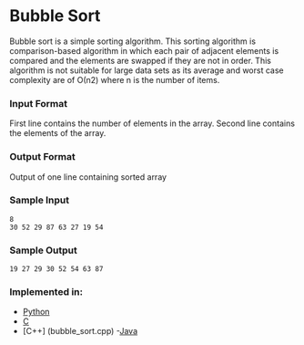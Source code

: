 # Bubble Sort
Bubble sort is a simple sorting algorithm.
This sorting algorithm is comparison-based algorithm in which each pair of adjacent elements is compared and the elements are swapped
if they are not in order.
This algorithm is not suitable for large data sets as its average and worst case complexity are of Ο(n2) where n is the number of items.

### Input Format
First line contains the number of elements in the array.
Second line contains the elements of the array.

### Output Format
Output of one line containing sorted array


### Sample Input
```
8
30 52 29 87 63 27 19 54
```

### Sample Output
```
19 27 29 30 52 54 63 87
```
### Implemented in:
- [Python](Bubble_Sort.py)
- [C](Bubble_Sort.c)
- [C++] (bubble_sort.cpp)
-[Java](Bubble-Sort.java)
